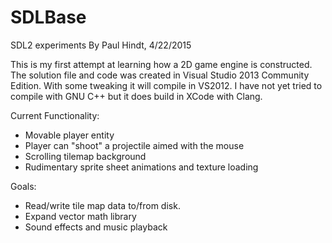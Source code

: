# SDLBase
SDL2 experiments
By Paul Hindt, 4/22/2015

This is my first attempt at learning how a 2D game engine is constructed.
The solution file and code was created in Visual Studio 2013 Community Edition. With some tweaking it will compile in VS2012.
I have not yet tried to compile with GNU C++ but it does build in XCode with Clang.

Current Functionality:
- Movable player entity
- Player can "shoot" a projectile aimed with the mouse
- Scrolling tilemap background
- Rudimentary sprite sheet animations and texture loading

Goals:
- Read/write tile map data to/from disk.
- Expand vector math library
- Sound effects and music playback
